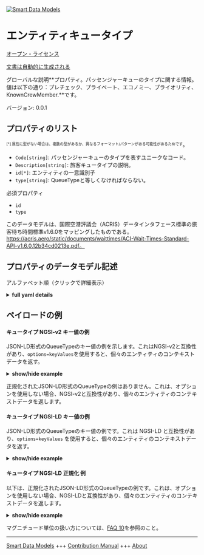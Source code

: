 <!-- 10-Header -->  
[![Smart Data Models](https://smartdatamodels.org/wp-content/uploads/2022/01/SmartDataModels_logo.png "Logo")](https://smartdatamodels.org)  
エンティティキュータイプ  
============<!-- /10-Header -->  
<!-- 15-License -->  
[オープン・ライセンス](https://github.com/smart-data-models//dataModel.ACRIS/blob/master/QueueType/LICENSE.md)  
[文書は自動的に生成される](https://docs.google.com/presentation/d/e/2PACX-1vTs-Ng5dIAwkg91oTTUdt8ua7woBXhPnwavZ0FxgR8BsAI_Ek3C5q97Nd94HS8KhP-r_quD4H0fgyt3/pub?start=false&loop=false&delayms=3000#slide=id.gb715ace035_0_60)  
<!-- /15-License -->  
<!-- 20-Description -->  
グローバルな説明**プロパティ。パッセンジャーキューのタイプに関する情報。値は以下の通り：プレチェック、プライベート、エコノミー、プライオリティ、KnownCrewMember.**です。  
バージョン: 0.0.1  
<!-- /20-Description -->  
<!-- 30-PropertiesList -->  

## プロパティのリスト  

<sup><sub>[*] 属性に型がない場合は、複数の型があるか、異なるフォーマット/パターンがある可能性があるためです</sub></sup>。  
- `Code[string]`: パッセンジャーキューのタイプを表すユニークなコード。  - `Description[string]`: 旅客キュータイプの説明。  - `id[*]`: エンティティの一意識別子  - `type[string]`: QueueTypeと等しくなければならない。  <!-- /30-PropertiesList -->  
<!-- 35-RequiredProperties -->  
必須プロパティ  
- `id`  - `type`  <!-- /35-RequiredProperties -->  
<!-- 40-RequiredProperties -->  
このデータモデルは、国際空港評議会（ACRIS）データインタフェース標準の旅客待ち時間標準v1.6.0をマッピングしたものである。https://acris.aero/static/documents/waittimes/ACI-Wait-Times-Standard-API-v1.6.0.12b34cd0213e.pdf。  
<!-- /40-RequiredProperties -->  
<!-- 50-DataModelHeader -->  
## プロパティのデータモデル記述  
アルファベット順（クリックで詳細表示）  
<!-- /50-DataModelHeader -->  
<!-- 60-ModelYaml -->  
<details><summary><strong>full yaml details</strong></summary>    
```yaml  
QueueType:    
  description: 'Property. Information about the type of a Passenger Queue. Values can be: Pre-Check, Private, Economy, Priority, KnownCrewMember.'    
  properties:    
    Code:    
      description: Unique code for the type of Passenger Queue.    
      type: string    
      x-ngsi:    
        type: Property    
    Description:    
      description: Description of the type of Passenger Queue.    
      type: string    
      x-ngsi:    
        type: Property    
    id:    
      anyOf:    
        - description: Identifier format of any NGSI entity    
          maxLength: 256    
          minLength: 1    
          pattern: ^[\w\-\.\{\}\$\+\*\[\]`|~^@!,:\\]+$    
          type: string    
          x-ngsi:    
            type: Property    
        - description: Identifier format of any NGSI entity    
          format: uri    
          type: string    
          x-ngsi:    
            type: Property    
      description: Unique identifier of the entity    
      x-ngsi:    
        type: Property    
    type:    
      description: It must be equal to QueueType.    
      enum:    
        - QueueType    
      type: string    
      x-ngsi:    
        type: Property    
  required:    
    - id    
    - type    
  type: object    
  x-derived-from: https://acris.aero/static/documents/waittimes/ACI-Wait-Times-API-Specification-v1.6.0.1c4ec122da9a.yaml    
  x-disclaimer: 'Redistribution and use in source and binary forms, with or without modification, are permitted  provided that the license conditions are met. Copyleft (c) 2022 Contributors to Smart Data Models Program'    
  x-license-url: https://github.com/smart-data-models/dataModel.ACRIS/blob/master/QueueType/LICENSE.md    
  x-model-schema: https://smart-data-models.github.io/dataModel.ACRIS/QueueType/schema.json    
  x-model-tags: ACRIS    
  x-version: 0.0.1    
```  
</details>    
<!-- /60-ModelYaml -->  
<!-- 70-MiddleNotes -->  
<!-- /70-MiddleNotes -->  
<!-- 80-Examples -->  
## ペイロードの例  
#### キュータイプ NGSI-v2 キー値の例  
JSON-LD形式のQueueTypeのキー値の例を示します。これはNGSI-v2と互換性があり、`options=keyValues`を使用すると、個々のエンティティのコンテキストデータを返す。  
<details><summary><strong>show/hide example</strong></summary>    
```json  
{  
    "id": "urn:ngsi-ld:QueueType:id:TFYE:17389668",  
    "type": "QueueType",  
    "Code": "type1",  
    "Description": ""  
}  
```  
</details>  
正規化されたJSON-LD形式のQueueTypeの例はありません。これは、オプションを使用しない場合、NGSI-v2と互換性があり、個々のエンティティのコンテキストデータを返します。  
#### キュータイプ NGSI-LD キー値の例  
JSON-LD形式のQueueTypeのキー値の例です。これは NGSI-LD と互換性があり、`options=keyValues` を使用すると、個々のエンティティのコンテキストデータを返す。  
<details><summary><strong>show/hide example</strong></summary>    
```json  
{  
    "id": "urn:ngsi-ld:QueueType:id:TFYE:17389668",  
    "type": "QueueType",  
    "Code": "type1",  
    "Description": "",  
    "@context": [  
        "https://raw.githubusercontent.com/smart-data-models/dataModel.ACRIS/master/context.jsonld"  
    ]  
}  
```  
</details>  
#### キュータイプ NGSI-LD 正規化 例  
以下は、正規化されたJSON-LD形式のQueueTypeの例です。これは、オプションを使用しない場合、NGSI-LDと互換性があり、個々のエンティティのコンテキストデータを返します。  
<details><summary><strong>show/hide example</strong></summary>    
```json  
{  
    "id": "urn:ngsi-ld:QueueType:id:BCWB:56620437",  
    "type": "QueueType",  
    "Code": {  
        "type": "Property",  
        "value": "type1"  
    },  
    "Description": {  
        "type": "Property",  
        "value": ""  
    },  
    "@context": [  
        "https://raw.githubusercontent.com/smart-data-models/dataModel.ACRIS/master/context.jsonld"  
    ]  
}  
```  
</details><!-- /80-Examples -->  
<!-- 90-FooterNotes -->  
<!-- /90-FooterNotes -->  
<!-- 95-Units -->  
マグニチュード単位の扱い方については、[FAQ 10](https://smartdatamodels.org/index.php/faqs/)を参照のこと。  
<!-- /95-Units -->  
<!-- 97-LastFooter -->  
---  
[Smart Data Models](https://smartdatamodels.org) +++ [Contribution Manual](https://bit.ly/contribution_manual) +++ [About](https://bit.ly/Introduction_SDM)<!-- /97-LastFooter -->  
